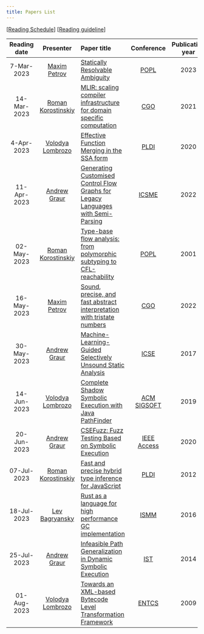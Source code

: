 ```yaml
---
title: Papers List
---
```


\[[Reading Schedule](/reading-schedule.md)\] \[[Reading guideline](/paper-review-guideline.md)\]

| Reading date |                        Presenter                        | Paper title                                                                                                                         |                                           Conference                                            | Publication year | Misc                                                               |
|:------------:|:-------------------------------------------------------:|:------------------------------------------------------------------------------------------------------------------------------------|:-----------------------------------------------------------------------------------------------:|:----------------:|:-------------------------------------------------------------------|
|  7-Mar-2023  |        [Maxim Petrov](https://github.com/mximp)         | [Statically Resolvable Ambiguity](https://dl.acm.org/doi/10.1145/3571251)                                                           |                               [POPL](https://popl23.sigplan.org/)                               |       2023       | [presentation](/pdf/reading-club-review-stat-rslv-abgty.pdf)       |
| 14-Mar-2023  |     [Roman Korostinskiy](https://github.com/c71n93)     | [MLIR: scaling compiler infrastructure for domain specific computation](https://dl.acm.org/doi/10.1109/CGO51591.2021.9370308)       |                         [CGO](https://conf.researchr.org/home/cgo-2024)                         |       2021       |                                                                    |
|  4-Apr-2023  | [Volodya Lombrozo](https://github.com/volodya-lombrozo) | [Effective Function Merging in the SSA form](https://dl.acm.org/doi/10.1145/3385412.3386030)                                        |                        [PLDI](https://www.sigplan.org/Conferences/PLDI/)                        |       2020       | [presentation](./pdf/effective_function_merging.pdf)               |
| 11-Apr-2023  |        [Andrew Graur](https://github.com/graur)         | [Generating Customised Control Flow Graphs for Legacy Languages with Semi-Parsing](https://ieeexplore.ieee.org/document/9977446)    |                        [ICSME](https://cyprusconferences.org/icsme2022/)                        |       2022       | [presentation](./pdf/reading-club-graur-11.04.2023.pdf)            |
| 02-May-2023  |     [Roman Korostinskiy](https://github.com/c71n93)     | [Type-base flow analysis: from polymorphic subtyping to CFL-reachability](https://dl.acm.org/doi/10.1145/360204.360208)             |                               [POPL](https://popl23.sigplan.org/)                               |       2001       | [presentation](./pdf/reading-club-c71n93-02.05.2023.pdf)           |
| 16-May-2023  |        [Maxim Petrov](https://github.com/mximp)         | [Sound, precise, and fast abstract interpretation with tristate numbers](https://doi.org/10.5281/zenodo.5703630)                    |    [CGO](https://conf.researchr.org/track/cgo-2022/cgo-2022-main-conference#event-overview)     |       2022       | [presentation](./pdf/reading-tristate-numbers.pdf)                 |
| 30-May-2023  |        [Andrew Graur](https://github.com/graur)         | [Machine-Learning-Guided Selectively Unsound Static Analysis](https://ieeexplore.ieee.org/document/7985690)                         |                              [ICSE](https://icse2017.gatech.edu/)                               |       2017       | [presentation](./pdf/reading-club-graur-30.05.2023.pdf)            |
| 14-Jun-2023  | [Volodya Lombrozo](https://github.com/volodya-lombrozo) | [Complete Shadow Symbolic Execution with Java PathFinder](https://dl.acm.org/doi/10.1145/3364452.33644558)                          |                        [ACM SIGSOFT](https://www.sigsoft.org/index.html)                        |       2019       | [presentation](./pdf/13.06.2023.reading.short.pdf)                 |
| 20-Jun-2023  |        [Andrew Graur](https://github.com/graur)         | [CSEFuzz: Fuzz Testing Based on Symbolic Execution](https://ieeexplore.ieee.org/document/9222017)                                   |         [IEEE Access](https://ieeexplore.ieee.org/xpl/RecentIssue.jsp?punumber=6287639)         |       2020       | [presentation](./pdf/reading-club-graur-20.06.2023.pdf)            |
| 07-Jul-2023  |     [Roman Korostinskiy](https://github.com/c71n93)     | [Fast and precise hybrid type inference for JavaScript](https://dl.acm.org/doi/10.1145/2254064.2254094)                             |                        [PLDI](https://www.sigplan.org/Conferences/PLDI/)                        |       2012       | [presentation](./pdf/reading-club-c71n93-04.07.2023.pdf)           |
| 18-Jul-2023  |   [Lev Bagryansky](https://github.com/levBagryansky)    | [Rust as a language for high performance GC implementation](https://dl.acm.org/doi/10.1145/2926697.2926707)                         |                           [ISMM](https://dl.acm.org/conference/ismm)                            |       2016       | [presentation](./pdf/reading-club-bagryansky-18.07.2023.pdf)       |
| 25-Jul-2023  |        [Andrew Graur](https://github.com/graur)         | [Infeasible Path Generalization in Dynamic Symbolic Execution](https://doi.org/10.1016/j.infsof.2014.07.012)                        | [IST](https://www.sciencedirect.com/journal/information-and-software-technology/vol/58/suppl/C) |       2014       | [presentation](./pdf/reading-club-graur-11.07.2023.pdf)            |
| 01-Aug-2023  | [Volodya Lombrozo](https://github.com/volodya-lombrozo) | [Towards an XML-based Bytecode Level Transformation Framework](https://www.sciencedirect.com/science/article/pii/S1571066109004678) | [ENTCS](https://www.sciencedirect.com/journal/electronic-notes-in-theoretical-computer-science) |       2009       | [presentation](./pdf/reading-club-volodya-lombrozo-01.08.2023.pdf) |
